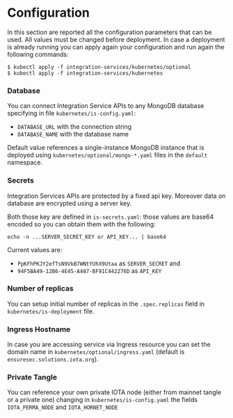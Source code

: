 # Configuration

In this section are reported all the configuration parameters that can be used. 
All values must be changed before deployment. 
In case a deployment is already running you can apply again your configuration and run again the following commands:

```
$ kubectl apply -f integration-services/kubernetes/optional
$ kubectl apply -f integration-services/kubernetes
```

### Database

You can connect Integration Service APIs to any MongoDB database specifying in file `kubernetes/is-config.yaml`:
- `DATABASE_URL` with the connection string 
- `DATABASE_NAME` with the database name

Default value references a single-instance MongoDB instance that is deployed 
using `kubernetes/optional/mongo-*.yaml` files in the `default` namespace.

### Secrets

Integration Services APIs are protected by a fixed api key. Moreover data on database are encrypted using a server key. 

Both those key are defined in `is-secrets.yaml`: those values are base64 encoded so you can obtain them with the following:

`echo -n ...SERVER_SECRET_KEY or API_KEY... | base64`

Current values are:
- `PpKFhPKJY2efTsN9VkB7WNtYUhX9Utaa` as `SERVER_SECRET` and 
- `94F5BA49-12B6-4E45-A487-BF91C442276D` as `API_KEY`

### Number of replicas

You can setup initial number of replicas in the `.spec.replicas` field in `kubernetes/is-deployment` file.

### Ingress Hostname

In case you are accessing service via Ingress resource you can set the 
domain name in `kubernetes/optional/ingress.yaml` (default is `ensuresec.solutions.iota.org`).

### Private Tangle

You can reference your own private IOTA node (either from mainnet tangle or a private one) 
changing in `kubernetes/is-config.yaml` the fields `IOTA_PERMA_NODE` and `IOTA_HORNET_NODE`

